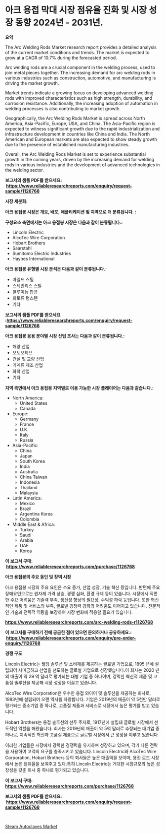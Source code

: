 <p><h1>아크 용접 막대 시장 점유율 진화 및 시장 성장 동향 2024년 - 2031년.</h1></p><p><strong>요약</strong></p>
<p><p>The Arc Welding Rods Market research report provides a detailed analysis of the current market conditions and trends. The market is expected to grow at a CAGR of 10.7% during the forecasted period. </p><p>Arc welding rods are a crucial component in the welding process, used to join metal pieces together. The increasing demand for arc welding rods in various industries such as construction, automotive, and manufacturing is driving the market growth. </p><p>Market trends indicate a growing focus on developing advanced welding rods with improved characteristics such as high strength, durability, and corrosion resistance. Additionally, the increasing adoption of automation in welding processes is also contributing to market growth.</p><p>Geographically, the Arc Welding Rods Market is spread across North America, Asia-Pacific, Europe, USA, and China. The Asia-Pacific region is expected to witness significant growth due to the rapid industrialization and infrastructure development in countries like China and India. The North American and European markets are also expected to show steady growth due to the presence of established manufacturing industries.</p><p>Overall, the Arc Welding Rods Market is set to experience substantial growth in the coming years, driven by the increasing demand for welding rods in various industries and the development of advanced technologies in the welding sector.</p></p>
<p><strong>보고서의 샘플 PDF를 받으세요: &nbsp;<a href="https://www.reliableresearchreports.com/enquiry/request-sample/1126768">https://www.reliableresearchreports.com/enquiry/request-sample/1126768</a></strong></p>
<p><strong>시장 세분화:</strong></p>
<p><strong> 아크 용접봉 시장은 개요, 배포, 애플리케이션 및 지역으로 더 분류됩니다. :</strong></p>
<p><strong>구성요소 측면에서는 아크 용접봉 시장은 다음과 같이 분류됩니다.:</strong></p>
<p><ul><li>Lincoln Electric</li><li>AlcoTec Wire Corporation</li><li>Hobart Brothers</li><li>Saarstahl</li><li>Sumitomo Electric Industries</li><li>Haynes International</li></ul></p>
<p><strong> 아크 용접봉 유형별 시장 분석은 다음과 같이 분류됩니다.:</strong></p>
<p><ul><li>마일드 스틸</li><li>스테인리스 스틸</li><li>알루미늄 합금</li><li>희토류 텅스텐</li><li>기타</li></ul></p>
<p><strong>보고서의 샘플 PDF를 받으세요 :<a href="https://www.reliableresearchreports.com/enquiry/request-sample/1126768">https://www.reliableresearchreports.com/enquiry/request-sample/1126768</a></strong></p>
<p><strong> 아크 용접봉 응용 분야별 시장 산업 조사는 다음과 같이 분류됩니다.:</strong></p>
<p><ul><li>해양 산업</li><li>오토모티브</li><li>건설 및 교량 산업</li><li>기계류 제조 산업</li><li>화학 산업</li><li>기타</li></ul></p>
<p><strong>지역 측면에서 아크 용접봉 지역별로 이용 가능한 시장 플레이어는 다음과 같습니다.:</strong></p>
<p><ul>
    <li>
        North America:
        <ul>
            <li>United States</li>
            <li>Canada</li>
        </ul>
    </li>
    <li>
        Europe:
        <ul>
            <li>Germany</li>
            <li>France</li>
            <li>U.K.</li>
            <li>Italy</li>
            <li>Russia</li>
        </ul>
    </li>
    <li>
        Asia-Pacific:
        <ul>
            <li>China</li>
            <li>Japan</li>
            <li>South Korea</li>
            <li>India</li>
            <li>Australia</li>
            <li>China Taiwan</li>
            <li>Indonesia</li>
            <li>Thailand</li>
            <li>Malaysia</li>
        </ul>
    </li>
    <li>
        Latin America:
        <ul>
            <li>Mexico</li>
            <li>Brazil</li>
            <li>Argentina Korea</li>
            <li>Colombia</li>
        </ul>
    </li>
    <li>
        Middle East & Africa:
        <ul>
            <li>Turkey</li>
            <li>Saudi</li>
            <li>Arabia</li>
            <li>UAE</li>
            <li>Korea</li>
        </ul>
    </li>
    </ul></p>
<p><strong>이 보고서 구매: &nbsp;<a href="https://www.reliableresearchreports.com/purchase/1126768">https://www.reliableresearchreports.com/purchase/1126768</a></strong></p>
<p><strong>아크 용접봉의 주요 동인 및 장벽 시장</strong></p>
<p><p>아크 용접봉 시장의 주요 요인은 수요 증가, 산업 성장, 기술 혁신 등입니다. 반면에 주요 장애요인으로는 원자재 가격 상승, 경쟁 심화, 환경 규제 등이 있습니다. 시장에서 직면한 주요 어려움은 기술력 부족, 생산성 향상의 필요성, 수익성 하락 등입니다. 또한 혁신적인 제품 및 서비스의 부족, 글로벌 경쟁력 강화의 어려움도 이어지고 있습니다. 전문적인 기술과 전략적 역량을 보강하여 시장 변화에 적응할 필요가 있습니다.</p></p>
<p><strong><a href="https://www.reliableresearchreports.com/arc-welding-rods-r1126768">https://www.reliableresearchreports.com/arc-welding-rods-r1126768</a></strong></p>
<p><strong>이 보고서를 구매하기 전에 궁금한 점이 있으면 문의하거나 공유하세요.: &nbsp;<a href="https://www.reliableresearchreports.com/enquiry/pre-order-enquiry/1126768">https://www.reliableresearchreports.com/enquiry/pre-order-enquiry/1126768</a></strong></p>
<p><strong>경쟁 구도</strong></p>
<p><p>Lincoln Electric는 웰딩 솔루션 및 소비재를 제공하는 글로벌 기업으로, 1895 년에 설립되어 사미금하고 산업을 선도하는 글로벌 기업으로 성장했습니다.이 회사는 2020 년의 매출이 약 29 억 달러로 평가되는 대형 기업 중 하나이며, 강력한 혁신적 제품 및 고품질 솔루션을 제공해 시장 성장을 이끌고 있습니다.</p><p>AlcoTec Wire Corporation은 우수한 용접 와이어 및 솔루션을 제공하는 회사로, 1983년에 설립되어 오랜 역사를 자랑합니다. 기업은 2019년의 매출이 약 5천만 달러로 평가되는 중소기업 중 하나로, 고품질 제품과 서비스로 시장에서 높은 평가를 받고 있습니다.</p><p>Hobart Brothers는 용접 솔루션의 선두 주자로, 1917년에 설립돼 글로벌 시장에서 선도적인 역할을 해왔습니다. 회사는 2019년의 매출이 약 5억 달러로 추정되는 대기업 중 하나로, 지속적인 혁신과 고품질 제품으로 글로벌 시장에서 큰 성장을 이루고 있습니다.</p><p>이러한 기업들은 시장에서 강력한 경쟁력을 유지하며 성장하고 있으며, 각기 다른 전략을 사용하여 고객의 요구를 충족시키고 있습니다. Lincoln Electric와 AlcoTec Wire Corporation, Hobart Brothers 등의 회사들은 높은 매출액을 보이며, 용접 로드 시장에서 높은 점유율을 보여주고 있다.특히 Lincoln Electric는 거대한 시장규모와 높은 성장성을 갖춘 회사 중 하나로 평가되고 있습니다.</p></p>
<p><strong>이 보고서 구매: &nbsp; <a href="https://www.reliableresearchreports.com/purchase/1126768">https://www.reliableresearchreports.com/purchase/1126768</a></strong></p>
<p><strong>보고서의 샘플 PDF를 받으세요: &nbsp;<a href="https://www.reliableresearchreports.com/enquiry/request-sample/1126768">https://www.reliableresearchreports.com/enquiry/request-sample/1126768</a></strong><strong></strong></p>
<p>&nbsp;</p>
<p><p><a href="https://github.com/BryceTownsendr/Market-Research-Report-List-4/blob/main/steam-autoclaves-market.md">Steam Autoclaves Market</a></p></p>